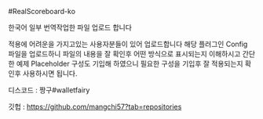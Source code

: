 #RealScoreboard-ko

한국어 일부 번역작업한 파일 업로드 합니다

적용에 어려운을 가지고있는 사용자분들이 있어 업로드합니다
해당 플러그인 Config 파일을 업로드하니 파일의 내용을 잘 확인후
어떤 방식으로 표시되는지 이해하시고 간단한 예제 
Placeholder 구성도 기입해 하였으니 필요한 구성을 기입후
잘 적용되는지 확인후 사용하시면 됩니다.

디스코드 : 짱구#walletfairy

깃헙 : https://github.com/mangchi57?tab=repositories
